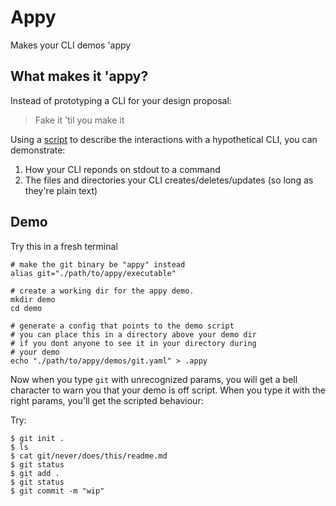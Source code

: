 # Appy

Makes your CLI demos 'appy

## What makes it 'appy?

Instead of prototyping a CLI for your design proposal:
> Fake it 'til you make it

Using a [script](./demos/git.yaml) to describe the interactions with a hypothetical CLI, you can demonstrate:
1. How your CLI reponds on stdout to a command
2. The files and directories your CLI creates/deletes/updates (so long as they're plain text)


## Demo

Try this in a fresh terminal

```
# make the git binary be "appy" instead
alias git="./path/to/appy/executable"

# create a working dir for the appy demo. 
mkdir demo
cd demo

# generate a config that points to the demo script
# you can place this in a directory above your demo dir
# if you dont anyone to see it in your directory during
# your demo
echo "./path/to/appy/demos/git.yaml" > .appy
```

Now when you type `git` with unrecognized params, you will get a bell character
to warn you that your demo is off script. 
When you type it with the right params, you'll get the scripted behaviour:

Try:
```
$ git init .
$ ls 
$ cat git/never/does/this/readme.md
$ git status
$ git add .
$ git status
$ git commit -m "wip"
```
